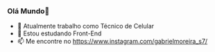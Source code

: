 ### Olá Mundo👋

- 🔭 Atualmente trabalho como Técnico de Celular
- 🌱 Estou estudando Front-End 
- 📫 Me encontre no https://www.instagram.com/gabrielmoreira_s7/

